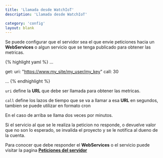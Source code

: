 ```yaml
---
title: 'Llamada desde WatchIoT'
description: 'Llamada desde WatchIoT'

category: 'config'
layout: blank
---
```


Se puede configurar que el servidor sea el que envie peticiones hacia un **WebServices** o algun servicio que se tenga
publicado para obtener las metricas.


{% highlight yaml %}
...

get:
     uri: "https://www.my_site/my_user/my_key"
     call: 30

...
{% endhighlight %}

```uri``` define la **URL** que debe ser llamada para obtener las metricas.

```call``` define los lazos de tiempo que se va a llamar a esa **URL** en segundos, tambien se puede utilizar en formato cron

En el caso de arriba se llama dos veces por minutos.

Si el servicio al que se le realiza la peticion no responde, o devuelve valor que no son lo esperado, se invalida el proyecto y
se le notifica al dueno de la cuenta.

Para conocer que debe responder el **WebServices** o el servicio puede visitar la pagina **[Peticiones del servidor](#/request-server/)**
